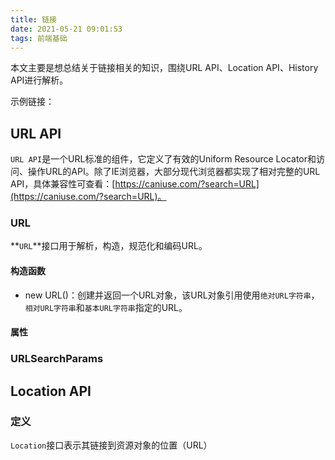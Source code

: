 ```yaml
---
title: 链接
date: 2021-05-21 09:01:53
tags: 前端基础
---
```


本文主要是想总结关于链接相关的知识，围绕URL API、Location API、History API进行解析。

示例链接：

## URL API

`URL API`是一个URL标准的组件，它定义了有效的Uniform Resource Locator和访问、操作URL的API。除了IE浏览器，大部分现代浏览器都实现了相对完整的URL API，具体兼容性可查看：[https://caniuse.com/?search=URL](https://caniuse.com/?search=URL)。

### URL

**`URL`**接口用于解析，构造，规范化和编码URL。

#### 构造函数

- new URL()：创建并返回一个URL对象，该URL对象引用使用`绝对URL字符串`，`相对URL字符串`和`基本URL字符串`指定的URL。

#### 属性



### URLSearchParams



## Location API

### 定义

`Location`接口表示其链接到资源对象的位置（URL）

